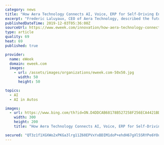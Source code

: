 ```yaml
---
category: news
title: "How Aera Technology Connects AI, Voice, ERP for Self-Driving Enterprise"
excerpt: "Frederic Laluyaux, CEO of Aera Technology, described the future of cognitive automation as the “self-driving enterprise.” I recently met him Aera’s office in San Francisco. Shortly into our meeting, he picked up his iPhone and asked, “What’s my forecast?” A pleasant voice responded: “On track at $1.2 billion, with an additional $ ..."
publishedDateTime: 2019-12-03T05:36:00Z
sourceUrl: https://www.eweek.com/innovation/how-aera-technology-connects-ai-voice-erp-for-self-driving-enterprise
type: article
quality: 69
heat: 69
published: true

provider:
  name: eWeek
  domain: eweek.com
  images:
    - url: /assets/images/organizations/eweek.com-50x50.jpg
      width: 50
      height: 50

topics:
  - AI
  - AI in Autos

images:
  - url: https://www.bing.com/th?id=ON.D4DDCAB68178B527258F256ECA4421BD
    width: 300
    height: 200
    title: "How Aera Technology Connects AI, Voice, ERP for Self-Driving Enterprise"

secured: "QT3z1f1XGXWo2xPKGa3lrg11Z60EPVxYxBDIM1doP+ehdH67gXl5SRYPe6YOupehucnxUzRZAZ8EEctD90w5NztPeQZ3B2Uww1MlP3xyL2LgZh8f6iPhvlQwwZEeh0D0zqxXC5I+F4MEIA8B1LyHd4sH6N3oSM0Go1nha3+vSu64q1mYDHovvI39gGQpFB/AfEFsmxXW99hnuqSCXJUjvNDHOwsarKmBlvJ+QEzkEoXGF+YvWUrPI8ZEoDyujoLJWdU4WfHMRCm+YFzpsOSQfg==;wazX450nit1Jb2Pbq/nB0g=="
---
```



